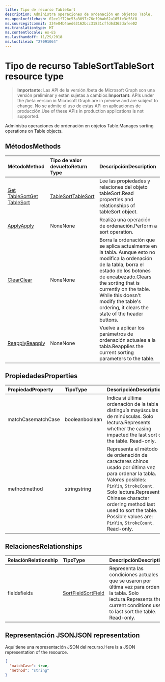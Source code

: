 ```yaml
---
title: Tipo de recurso TableSort
description: Administra operaciones de ordenación en objetos Table.
ms.openlocfilehash: 02ee1f72bc53a3097c76cf9bab62a165fe3c56f8
ms.sourcegitcommit: 334e84b4aed63162bcc31831cffd6d363dafee02
ms.translationtype: MT
ms.contentlocale: es-ES
ms.lasthandoff: 11/29/2018
ms.locfileid: "27091064"
---
```

# <a name="tablesort-resource-type"></a><span data-ttu-id="92ada-103">Tipo de recurso TableSort</span><span class="sxs-lookup"><span data-stu-id="92ada-103">TableSort resource type</span></span>

> <span data-ttu-id="92ada-104">**Importante:** Las API de la versión /beta de Microsoft Graph son una versión preliminar y están sujetas a cambios.</span><span class="sxs-lookup"><span data-stu-id="92ada-104">**Important:** APIs under the /beta version in Microsoft Graph are in preview and are subject to change.</span></span> <span data-ttu-id="92ada-105">No se admite el uso de estas API en aplicaciones de producción.</span><span class="sxs-lookup"><span data-stu-id="92ada-105">Use of these APIs in production applications is not supported.</span></span>

<span data-ttu-id="92ada-106">Administra operaciones de ordenación en objetos Table.</span><span class="sxs-lookup"><span data-stu-id="92ada-106">Manages sorting operations on Table objects.</span></span>


## <a name="methods"></a><span data-ttu-id="92ada-107">Métodos</span><span class="sxs-lookup"><span data-stu-id="92ada-107">Methods</span></span>

| <span data-ttu-id="92ada-108">Método</span><span class="sxs-lookup"><span data-stu-id="92ada-108">Method</span></span>           | <span data-ttu-id="92ada-109">Tipo de valor devuelto</span><span class="sxs-lookup"><span data-stu-id="92ada-109">Return Type</span></span>    |<span data-ttu-id="92ada-110">Descripción</span><span class="sxs-lookup"><span data-stu-id="92ada-110">Description</span></span>|
|:---------------|:--------|:----------|
|[<span data-ttu-id="92ada-111">Get TableSort</span><span class="sxs-lookup"><span data-stu-id="92ada-111">Get TableSort</span></span>](../api/tablesort-get.md) | [<span data-ttu-id="92ada-112">TableSort</span><span class="sxs-lookup"><span data-stu-id="92ada-112">TableSort</span></span>](tablesort.md) |<span data-ttu-id="92ada-113">Lee las propiedades y relaciones del objeto tableSort.</span><span class="sxs-lookup"><span data-stu-id="92ada-113">Read properties and relationships of tableSort object.</span></span>|
|[<span data-ttu-id="92ada-114">Apply</span><span class="sxs-lookup"><span data-stu-id="92ada-114">Apply</span></span>](../api/tablesort-apply.md)|<span data-ttu-id="92ada-115">None</span><span class="sxs-lookup"><span data-stu-id="92ada-115">None</span></span>|<span data-ttu-id="92ada-116">Realiza una operación de ordenación.</span><span class="sxs-lookup"><span data-stu-id="92ada-116">Perform a sort operation.</span></span>|
|[<span data-ttu-id="92ada-117">Clear</span><span class="sxs-lookup"><span data-stu-id="92ada-117">Clear</span></span>](../api/tablesort-clear.md)|<span data-ttu-id="92ada-118">None</span><span class="sxs-lookup"><span data-stu-id="92ada-118">None</span></span>|<span data-ttu-id="92ada-p102">Borra la ordenación que se aplica actualmente en la tabla. Aunque esto no modifica la ordenación de la tabla, borra el estado de los botones de encabezado.</span><span class="sxs-lookup"><span data-stu-id="92ada-p102">Clears the sorting that is currently on the table. While this doesn't modify the table's ordering, it clears the state of the header buttons.</span></span>|
|[<span data-ttu-id="92ada-121">Reapply</span><span class="sxs-lookup"><span data-stu-id="92ada-121">Reapply</span></span>](../api/tablesort-reapply.md)|<span data-ttu-id="92ada-122">None</span><span class="sxs-lookup"><span data-stu-id="92ada-122">None</span></span>|<span data-ttu-id="92ada-123">Vuelve a aplicar los parámetros de ordenación actuales a la tabla.</span><span class="sxs-lookup"><span data-stu-id="92ada-123">Reapplies the current sorting parameters to the table.</span></span>|

## <a name="properties"></a><span data-ttu-id="92ada-124">Propiedades</span><span class="sxs-lookup"><span data-stu-id="92ada-124">Properties</span></span>
| <span data-ttu-id="92ada-125">Propiedad</span><span class="sxs-lookup"><span data-stu-id="92ada-125">Property</span></span>     | <span data-ttu-id="92ada-126">Tipo</span><span class="sxs-lookup"><span data-stu-id="92ada-126">Type</span></span>   |<span data-ttu-id="92ada-127">Descripción</span><span class="sxs-lookup"><span data-stu-id="92ada-127">Description</span></span>|
|:---------------|:--------|:----------|
|<span data-ttu-id="92ada-128">matchCase</span><span class="sxs-lookup"><span data-stu-id="92ada-128">matchCase</span></span>|<span data-ttu-id="92ada-129">boolean</span><span class="sxs-lookup"><span data-stu-id="92ada-129">boolean</span></span>|<span data-ttu-id="92ada-p103">Indica si última ordenación de la tabla distinguía mayúsculas de minúsculas. Solo lectura.</span><span class="sxs-lookup"><span data-stu-id="92ada-p103">Represents whether the casing impacted the last sort of the table. Read-only.</span></span>|
|<span data-ttu-id="92ada-132">method</span><span class="sxs-lookup"><span data-stu-id="92ada-132">method</span></span>|<span data-ttu-id="92ada-133">string</span><span class="sxs-lookup"><span data-stu-id="92ada-133">string</span></span>|<span data-ttu-id="92ada-p104">Representa el método de ordenación de caracteres chinos usado por última vez para ordenar la tabla. Valores posibles: `PinYin`, `StrokeCount`. Solo lectura.</span><span class="sxs-lookup"><span data-stu-id="92ada-p104">Represents Chinese character ordering method last used to sort the table. Possible values are: `PinYin`, `StrokeCount`. Read-only.</span></span>|

## <a name="relationships"></a><span data-ttu-id="92ada-137">Relaciones</span><span class="sxs-lookup"><span data-stu-id="92ada-137">Relationships</span></span>
| <span data-ttu-id="92ada-138">Relación</span><span class="sxs-lookup"><span data-stu-id="92ada-138">Relationship</span></span> | <span data-ttu-id="92ada-139">Tipo</span><span class="sxs-lookup"><span data-stu-id="92ada-139">Type</span></span>   |<span data-ttu-id="92ada-140">Descripción</span><span class="sxs-lookup"><span data-stu-id="92ada-140">Description</span></span>|
|:---------------|:--------|:----------|
|<span data-ttu-id="92ada-141">fields</span><span class="sxs-lookup"><span data-stu-id="92ada-141">fields</span></span>|[<span data-ttu-id="92ada-142">SortField</span><span class="sxs-lookup"><span data-stu-id="92ada-142">SortField</span></span>](sortfield.md)|<span data-ttu-id="92ada-p105">Representa las condiciones actuales que se usaron por última vez para ordenar la tabla. Solo lectura.</span><span class="sxs-lookup"><span data-stu-id="92ada-p105">Represents the current conditions used to last sort the table. Read-only.</span></span>|

## <a name="json-representation"></a><span data-ttu-id="92ada-145">Representación JSON</span><span class="sxs-lookup"><span data-stu-id="92ada-145">JSON representation</span></span>

<span data-ttu-id="92ada-146">Aquí tiene una representación JSON del recurso.</span><span class="sxs-lookup"><span data-stu-id="92ada-146">Here is a JSON representation of the resource.</span></span>

<!-- {
  "blockType": "resource",
  "optionalProperties": [

  ],
  "@odata.type": "microsoft.graph.tableSort"
}-->

```json
{
  "matchCase": true,
  "method": "string"
}

```

<!-- uuid: 8fcb5dbc-d5aa-4681-8e31-b001d5168d79
2015-10-25 14:57:30 UTC -->
<!-- {
  "type": "#page.annotation",
  "description": "TableSort resource",
  "keywords": "",
  "section": "documentation",
  "tocPath": ""
}-->
